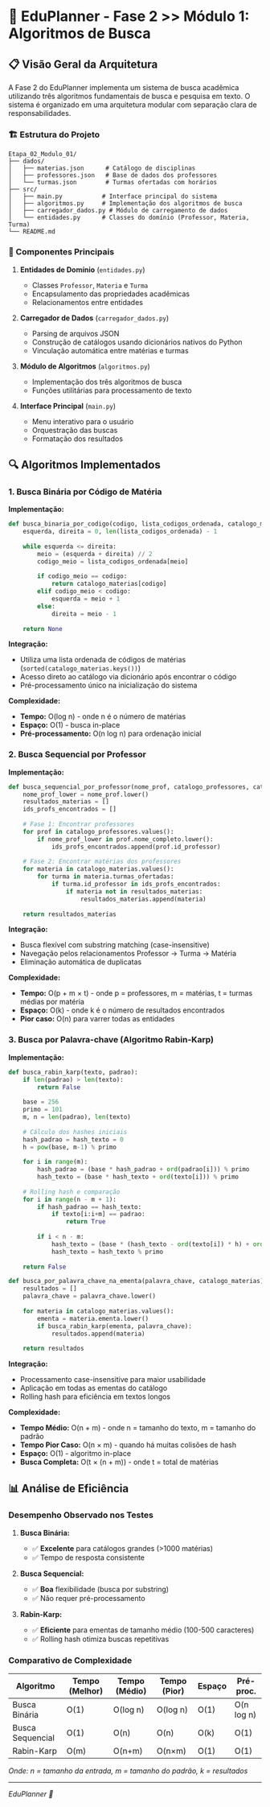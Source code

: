 # 🧠 EduPlanner - Fase 2 >> Módulo 1: Algoritmos de Busca

## 📋 Visão Geral da Arquitetura

A Fase 2 do EduPlanner implementa um sistema de busca acadêmica utilizando três algoritmos fundamentais de busca e pesquisa em texto. O sistema é organizado em uma arquitetura modular com separação clara de responsabilidades.

### 🏗️ Estrutura do Projeto

```
Etapa_02_Modulo_01/
├── dados/
│   ├── materias.json      # Catálogo de disciplinas
│   ├── professores.json   # Base de dados dos professores
│   └── turmas.json        # Turmas ofertadas com horários
├── src/
│   ├── main.py           # Interface principal do sistema
│   ├── algoritmos.py     # Implementação dos algoritmos de busca
│   ├── carregador_dados.py # Módulo de carregamento de dados
│   └── entidades.py      # Classes do domínio (Professor, Materia, Turma)
└── README.md
```

### 🎯 Componentes Principais

1. **Entidades de Domínio** (`entidades.py`)
   - Classes `Professor`, `Materia` e `Turma`
   - Encapsulamento das propriedades acadêmicas
   - Relacionamentos entre entidades

2. **Carregador de Dados** (`carregador_dados.py`)
   - Parsing de arquivos JSON
   - Construção de catálogos usando dicionários nativos do Python
   - Vinculação automática entre matérias e turmas

3. **Módulo de Algoritmos** (`algoritmos.py`)
   - Implementação dos três algoritmos de busca
   - Funções utilitárias para processamento de texto

4. **Interface Principal** (`main.py`)
   - Menu interativo para o usuário
   - Orquestração das buscas
   - Formatação dos resultados

## 🔍 Algoritmos Implementados

### 1. Busca Binária por Código de Matéria

**Implementação:**
```python
def busca_binaria_por_codigo(codigo, lista_codigos_ordenada, catalogo_materias):
    esquerda, direita = 0, len(lista_codigos_ordenada) - 1
    
    while esquerda <= direita:
        meio = (esquerda + direita) // 2
        codigo_meio = lista_codigos_ordenada[meio]
        
        if codigo_meio == codigo:
            return catalogo_materias[codigo]
        elif codigo_meio < codigo:
            esquerda = meio + 1
        else:
            direita = meio - 1
    
    return None
```

**Integração:**
- Utiliza uma lista ordenada de códigos de matérias (`sorted(catalogo_materias.keys())`)
- Acesso direto ao catálogo via dicionário após encontrar o código
- Pré-processamento único na inicialização do sistema

**Complexidade:**
- **Tempo:** O(log n) - onde n é o número de matérias
- **Espaço:** O(1) - busca in-place
- **Pré-processamento:** O(n log n) para ordenação inicial

### 2. Busca Sequencial por Professor

**Implementação:**
```python
def busca_sequencial_por_professor(nome_prof, catalogo_professores, catalogo_materias):
    nome_prof_lower = nome_prof.lower()
    resultados_materias = []
    ids_profs_encontrados = []
    
    # Fase 1: Encontrar professores
    for prof in catalogo_professores.values():
        if nome_prof_lower in prof.nome_completo.lower():
            ids_profs_encontrados.append(prof.id_professor)
    
    # Fase 2: Encontrar matérias dos professores
    for materia in catalogo_materias.values():
        for turma in materia.turmas_ofertadas:
            if turma.id_professor in ids_profs_encontrados:
                if materia not in resultados_materias:
                    resultados_materias.append(materia)
    
    return resultados_materias
```

**Integração:**
- Busca flexível com substring matching (case-insensitive)
- Navegação pelos relacionamentos Professor → Turma → Matéria
- Eliminação automática de duplicatas

**Complexidade:**
- **Tempo:** O(p + m × t) - onde p = professores, m = matérias, t = turmas médias por matéria
- **Espaço:** O(k) - onde k é o número de resultados encontrados
- **Pior caso:** O(n) para varrer todas as entidades

### 3. Busca por Palavra-chave (Algoritmo Rabin-Karp)

**Implementação:**
```python
def busca_rabin_karp(texto, padrao):
    if len(padrao) > len(texto):
        return False
    
    base = 256
    primo = 101
    m, n = len(padrao), len(texto)
    
    # Cálculo dos hashes iniciais
    hash_padrao = hash_texto = 0
    h = pow(base, m-1) % primo
    
    for i in range(m):
        hash_padrao = (base * hash_padrao + ord(padrao[i])) % primo
        hash_texto = (base * hash_texto + ord(texto[i])) % primo
    
    # Rolling hash e comparação
    for i in range(n - m + 1):
        if hash_padrao == hash_texto:
            if texto[i:i+m] == padrao:
                return True
        
        if i < n - m:
            hash_texto = (base * (hash_texto - ord(texto[i]) * h) + ord(texto[i+m])) % primo
            hash_texto = hash_texto % primo
    
    return False

def busca_por_palavra_chave_na_ementa(palavra_chave, catalogo_materias):
    resultados = []
    palavra_chave = palavra_chave.lower()
    
    for materia in catalogo_materias.values():
        ementa = materia.ementa.lower()
        if busca_rabin_karp(ementa, palavra_chave):
            resultados.append(materia)
    
    return resultados
```

**Integração:**
- Processamento case-insensitive para maior usabilidade
- Aplicação em todas as ementas do catálogo
- Rolling hash para eficiência em textos longos

**Complexidade:**
- **Tempo Médio:** O(n + m) - onde n = tamanho do texto, m = tamanho do padrão
- **Tempo Pior Caso:** O(n × m) - quando há muitas colisões de hash
- **Espaço:** O(1) - algoritmo in-place
- **Busca Completa:** O(t × (n + m)) - onde t = total de matérias

## 📊 Análise de Eficiência

### Desempenho Observado nos Testes

1. **Busca Binária:**
   - ✅ **Excelente** para catálogos grandes (>1000 matérias)
   - ✅ Tempo de resposta consistente

2. **Busca Sequencial:**
   - ✅ **Boa** flexibilidade (busca por substring)
   - ✅ Não requer pré-processamento

3. **Rabin-Karp:**
   - ✅ **Eficiente** para ementas de tamanho médio (100-500 caracteres)
   - ✅ Rolling hash otimiza buscas repetitivas

### Comparativo de Complexidade

| Algoritmo | Tempo (Melhor) | Tempo (Médio) | Tempo (Pior) | Espaço | Pré-proc. |
|-----------|---------------|---------------|--------------|--------|-----------|
| Busca Binária | O(1) | O(log n) | O(log n) | O(1) | O(n log n) |
| Busca Sequencial | O(1) | O(n) | O(n) | O(k) | O(1) |
| Rabin-Karp | O(m) | O(n+m) | O(n×m) | O(1) | O(1) |

*Onde: n = tamanho da entrada, m = tamanho do padrão, k = resultados*

---

*EduPlanner 🧠*